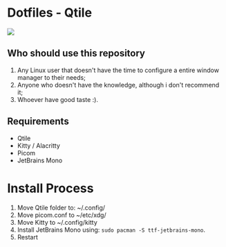 <h1 align=left>Dotfiles - Qtile </h1>
<img src="https://i.imgur.com/DfdgHFV.jpeg">



## Who should use this repository

 
 1. Any Linux user that doesn't have the time to configure a entire window manager to their needs;
 2. Anyone who doesn't have the knowledge, although i don't recommend it;
 3. Whoever have good taste :).
 
 ## Requirements
 
 - Qtile
 -  Kitty / Alacritty
 -   Picom
 -   JetBrains Mono
 
 # Install Process
 
 1. Move Qtile folder to: ~/.config/
 2. Move picom.conf to ~/etc/xdg/
 3. Move Kitty to ~/.config/kitty
 4. Install JetBrains Mono using: `sudo pacman -S ttf-jetbrains-mono`.
 5. Restart
